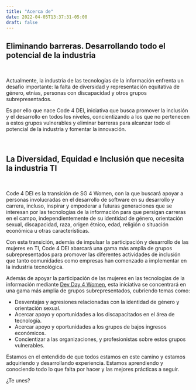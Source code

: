 ```yaml
---
title: "Acerca de"
date: 2022-04-05T13:37:31-05:00
draft: false
---
```



<h2 class="event-content title1">Eliminando barreras. Desarrollando todo el potencial de la industria</h2>

<br>

Actualmente, la industria de las tecnologías de la información enfrenta un desafío importante: la falta de diversidad y representación equitativa de género, etnias, personas con discapacidad y otros grupos subrepresentados. 

Es por ello que nace Code 4 DEI, iniciativa que busca promover la inclusión y el desarrollo en todos los niveles, concientizando a los que no pertenecen a estos grupos vulnerables y eliminar barreras para alcanzar todo el potencial de la industria y fomentar la innovación.

<br>

<h2 class="event-content title2">La Diversidad, Equidad e Inclusión que necesita la industria TI</h2>

<br>

Code 4 DEI es la transición de SG 4 Women, con la que buscará apoyar a personas involucradas en el desarrollo de software en su desarrollo y carrera, incluso, inspirar y empoderar a futuras generaciones que se interesan por las tecnologías de la información para que persigan carreras en el campo, independientemente de su identidad de género, orientación sexual, discapacidad, raza, origen étnico, edad, religión o situación económica u otras características.

Con esta transición, además de impulsar la participación y desarrollo de las mujeres en TI, Code 4 DEI abarcará una gama más amplia de grupos subrepresentados para promover las diferentes actividades de inclusión que tanto comunidades como empresas han comenzado a implementar en la industria tecnológica.

Además de apoyar la participación de las mujeres en las tecnologías de la información mediante [Dev Day 4 Women](https://devday4w.com/), esta iniciativa se concentrará en una gama más amplia de grupos subrepresentados, cubriendo temas como:

* Desventajas y agresiones relacionadas con la identidad de género y orientación sexual.
* Acercar apoyo y oportunidades a los discapacitados en el área de tecnología.
* Acercar apoyo y oportunidades a los grupos de bajos ingresos económicos.
* Concientizar a las organizaciones, y profesionistas sobre estos grupos vulnerables.

Estamos en el entendido de que todos estamos en este camino y estamos adquiriendo y desarrollando experiencia. Estamos aprendiendo y conociendo todo lo que falta por hacer y las mejores prácticas a seguir.

¿Te unes?
